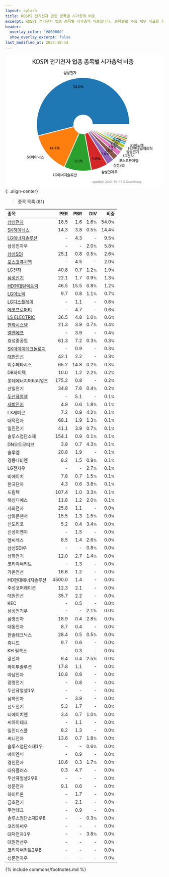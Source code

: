 ```yaml
---
layout: splash
title: KOSPI 전기전자 업종 종목별 시가총액 비중
excerpt: KOSPI 전기전자 업종 종목별 시가총액 비중입니다. 종목별로 주요 재무 지표를 함께 표시합니다.
header:
  overlay_color: "#800000"
  show_overlay_excerpt: false
last_modified_at: 2025-10-14
---
```



![KOSPI 전기전자 업종 종목별 시가총액 비중](/stats/sector/images/kospi_업종_전기전자_종목.png){: .align-center}


> **종목 목록 (81)**<a id="list"></a>

| **종목** | **PER** | **PBR** | **DIV** | **비중** |
| :------- | ------: | ------: | ------: | -------: |
| [삼성전자](/005930/) | 18.5 | 1.6 | 1.6<small>%</small> | 54.0<small>%</small> |
| [SK하이닉스](/000660/) | 14.3 | 3.8 | 0.5<small>%</small> | 14.4<small>%</small> |
| [LG에너지솔루션](/373220/) | - | 4.3 | - | 9.5<small>%</small> |
| 삼성전자우 | - | - | 2.0<small>%</small> | 5.8<small>%</small> |
| [삼성SDI](/006400/) | 25.1 | 0.8 | 0.5<small>%</small> | 2.6<small>%</small> |
| [포스코퓨처엠](/003670/) | - | 4.5 | - | 2.0<small>%</small> |
| [LG전자](/066570/) | 40.8 | 0.7 | 1.2<small>%</small> | 1.9<small>%</small> |
| [삼성전기](/009150/) | 22.1 | 1.7 | 0.9<small>%</small> | 1.3<small>%</small> |
| [HD현대일렉트릭](/267260/) | 46.5 | 15.5 | 0.8<small>%</small> | 1.2<small>%</small> |
| [LG이노텍](/011070/) | 9.7 | 0.8 | 1.1<small>%</small> | 0.7<small>%</small> |
| [LG디스플레이](/034220/) | - | 1.1 | - | 0.6<small>%</small> |
| [에코프로머티](/450080/) | - | 4.7 | - | 0.6<small>%</small> |
| [LS ELECTRIC](/010120/) | 36.5 | 4.8 | 1.0<small>%</small> | 0.6<small>%</small> |
| [한화시스템](/272210/) | 21.3 | 3.9 | 0.7<small>%</small> | 0.4<small>%</small> |
| [엘앤에프](/066970/) | - | 3.9 | - | 0.4<small>%</small> |
| 효성중공업 | 61.3 | 7.2 | 0.3<small>%</small> | 0.3<small>%</small> |
| [SK아이이테크놀로지](/361610/) | - | 0.9 | - | 0.3<small>%</small> |
| [대한전선](/001440/) | 42.1 | 2.2 | - | 0.3<small>%</small> |
| 이수페타시스 | 65.2 | 14.8 | 0.2<small>%</small> | 0.3<small>%</small> |
| DB하이텍 | 10.0 | 1.2 | 2.2<small>%</small> | 0.2<small>%</small> |
| 롯데에너지머티리얼즈 | 175.2 | 0.8 | - | 0.2<small>%</small> |
| 산일전기 | 34.8 | 7.6 | 0.4<small>%</small> | 0.2<small>%</small> |
| [두산퓨얼셀](/336260/) | - | 5.1 | - | 0.1<small>%</small> |
| [세방전지](/004490/) | 4.9 | 0.6 | 1.8<small>%</small> | 0.1<small>%</small> |
| LX세미콘 | 7.2 | 0.9 | 4.2<small>%</small> | 0.1<small>%</small> |
| 대덕전자 | 68.1 | 1.9 | 1.3<small>%</small> | 0.1<small>%</small> |
| 일진전기 | 41.1 | 3.9 | 0.7<small>%</small> | 0.1<small>%</small> |
| 솔루스첨단소재 | 154.1 | 0.9 | 0.1<small>%</small> | 0.1<small>%</small> |
| DN오토모티브 | 3.8 | 0.7 | 4.3<small>%</small> | 0.1<small>%</small> |
| 솔루엠 | 20.8 | 1.9 | - | 0.1<small>%</small> |
| 경동나비엔 | 8.2 | 1.5 | 0.9<small>%</small> | 0.1<small>%</small> |
| LG전자우 | - | - | 2.7<small>%</small> | 0.1<small>%</small> |
| 비에이치 | 7.8 | 0.7 | 1.5<small>%</small> | 0.1<small>%</small> |
| 한국단자 | 4.3 | 0.6 | 3.8<small>%</small> | 0.1<small>%</small> |
| 드림텍 | 107.4 | 1.0 | 3.3<small>%</small> | 0.1<small>%</small> |
| 해성디에스 | 11.8 | 1.2 | 2.0<small>%</small> | 0.1<small>%</small> |
| 자화전자 | 25.8 | 1.1 | - | 0.0<small>%</small> |
| 삼화콘덴서 | 15.5 | 1.3 | 1.5<small>%</small> | 0.0<small>%</small> |
| 신도리코 | 5.2 | 0.4 | 3.4<small>%</small> | 0.0<small>%</small> |
| 신성이엔지 | - | 1.5 | - | 0.0<small>%</small> |
| 엠씨넥스 | 8.5 | 1.4 | 2.6<small>%</small> | 0.0<small>%</small> |
| 삼성SDI우 | - | - | 0.8<small>%</small> | 0.0<small>%</small> |
| 삼화전기 | 12.0 | 2.7 | 1.4<small>%</small> | 0.0<small>%</small> |
| 코리아써키트 | - | 1.3 | - | 0.0<small>%</small> |
| 가온전선 | 16.6 | 1.2 | - | 0.0<small>%</small> |
| HD현대에너지솔루션 | 4500.0 | 1.4 | - | 0.0<small>%</small> |
| 주성코퍼레이션 | 12.3 | 2.1 | - | 0.0<small>%</small> |
| 대원전선 | 35.7 | 2.2 | - | 0.0<small>%</small> |
| KEC | - | 0.5 | - | 0.0<small>%</small> |
| 삼성전기우 | - | - | 2.1<small>%</small> | 0.0<small>%</small> |
| 삼영전자 | 18.9 | 0.4 | 2.8<small>%</small> | 0.0<small>%</small> |
| 대동전자 | 8.7 | 0.4 | - | 0.0<small>%</small> |
| 한솔테크닉스 | 28.4 | 0.5 | 0.5<small>%</small> | 0.0<small>%</small> |
| 휴니드 | 9.7 | 0.6 | - | 0.0<small>%</small> |
| KH 필룩스 | - | 0.3 | - | 0.0<small>%</small> |
| 광전자 | 9.4 | 0.4 | 2.5<small>%</small> | 0.0<small>%</small> |
| 와이투솔루션 | 17.8 | 1.1 | - | 0.0<small>%</small> |
| 아남전자 | 10.8 | 0.8 | - | 0.0<small>%</small> |
| 광명전기 | - | 0.8 | - | 0.0<small>%</small> |
| 두산퓨얼셀1우 | - | - | - | 0.0<small>%</small> |
| 삼화전자 | - | 3.9 | - | 0.0<small>%</small> |
| 선도전기 | 5.3 | 1.7 | - | 0.0<small>%</small> |
| 티에이치엔 | 3.4 | 0.7 | 1.0<small>%</small> | 0.0<small>%</small> |
| 씨아이테크 | - | 1.1 | - | 0.0<small>%</small> |
| 일진디스플 | 8.2 | 1.3 | - | 0.0<small>%</small> |
| 써니전자 | 13.6 | 0.7 | 1.8<small>%</small> | 0.0<small>%</small> |
| 솔루스첨단소재1우 | - | - | 0.6<small>%</small> | 0.0<small>%</small> |
| 에이엔피 | - | 0.9 | - | 0.0<small>%</small> |
| 경인전자 | 10.6 | 0.3 | 1.7<small>%</small> | 0.0<small>%</small> |
| 대유플러스 | 0.3 | 4.7 | - | 0.0<small>%</small> |
| 두산퓨얼셀2우B | - | - | - | 0.0<small>%</small> |
| 성문전자 | 9.1 | 0.6 | - | 0.0<small>%</small> |
| 하이트론 | - | 1.7 | - | 0.0<small>%</small> |
| 금호전기 | - | 2.1 | - | 0.0<small>%</small> |
| 주연테크 | - | 0.9 | - | 0.0<small>%</small> |
| 솔루스첨단소재2우B | - | - | 0.3<small>%</small> | 0.0<small>%</small> |
| 코리아써우 | - | - | - | 0.0<small>%</small> |
| 대덕전자1우 | - | - | 3.8<small>%</small> | 0.0<small>%</small> |
| 대원전선우 | - | - | - | 0.0<small>%</small> |
| 코리아써키트2우B | - | - | - | 0.0<small>%</small> |
| 성문전자우 | - | - | - | 0.0<small>%</small> |

{% include commons/footnotes.md %}